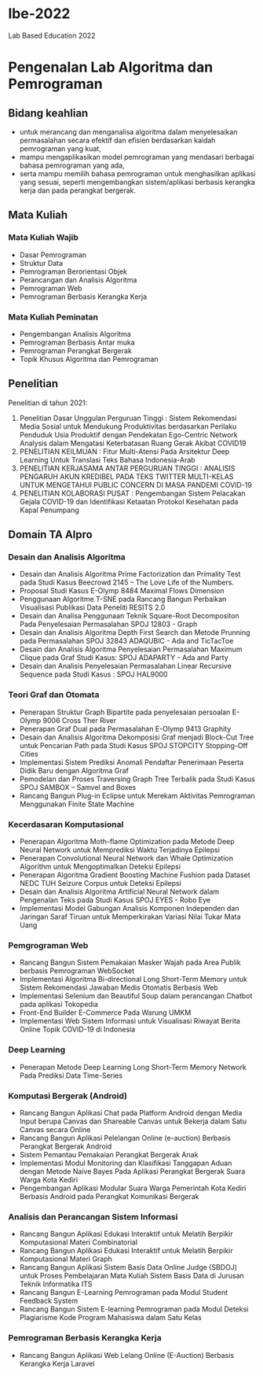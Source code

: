 # lbe-2022
Lab Based Education 2022

# Pengenalan Lab Algoritma dan Pemrograman

## Bidang keahlian

- untuk merancang dan menganalisa algoritma dalam menyelesaikan permasalahan secara efektif dan efisien berdasarkan kaidah pemrograman yang kuat,
- mampu mengaplikasikan model pemrograman yang mendasari berbagai bahasa pemrograman yang ada,
- serta mampu memilih bahasa pemrograman untuk menghasilkan aplikasi yang sesuai, seperti mengembangkan sistem/aplikasi berbasis kerangka kerja dan pada perangkat bergerak.


## Mata Kuliah

### Mata Kuliah Wajib
- Dasar Pemrograman
- Struktur Data
- Pemrograman Berorientasi Objek
- Perancangan dan Analisis Algoritma
- Pemrograman Web
- Pemrograman Berbasis Kerangka Kerja


### Mata Kuliah Peminatan
- Pengembangan Analisis Algoritma
- Pemrograman Berbasis Antar muka
- Pemrograman Perangkat Bergerak
- Topik Khusus Algoritma dan Pemrograman


## Penelitian
Penelitian di tahun 2021: 
1. Penelitian Dasar Unggulan Perguruan Tinggi : Sistem Rekomendasi Media Sosial untuk Mendukung Produktivitas berdasarkan Perilaku Penduduk Usia Produktif dengan Pendekatan Ego-Centric Network Analysis dalam Mengatasi Keterbatasan Ruang Gerak Akibat COVID19
2. PENELITIAN KEILMUAN : Fitur Multi-Atensi Pada Arsitektur Deep Learning Untuk Translasi Teks Bahasa Indonesia-Arab
3. PENELITIAN KERJASAMA ANTAR PERGURUAN TINGGI : ANALISIS PENGARUH AKUN KREDIBEL PADA TEKS TWITTER MULTI-KELAS UNTUK MENGETAHUI PUBLIC CONCERN DI MASA PANDEMI COVID-19
4. PENELITIAN KOLABORASI PUSAT : Pengembangan Sistem Pelacakan Gejala COVID-19 dan Identifikasi Ketaatan Protokol Kesehatan pada Kapal Penumpang


## Domain TA Alpro 

### Desain dan Analisis Algoritma
- Desain dan Analisis Algoritma Prime Factorization dan Primality Test pada Studi Kasus Beecrowd 2145 – The Love Life of the Numbers.
- Proposal Studi Kasus E-Olymp 8484 Maximal Flows Dimension
- Penggunaan Algoritme T-SNE pada Rancang Bangun Perbaikan Visualisasi Publikasi Data Peneliti RESITS 2.0
- Desain dan Analisa Penggunaan Teknik Square-Root Decompositon Pada Penyelesaian Permasalahan SPOJ 12803 - Graph
- Desain dan Analisis Algoritma Depth First Search dan Metode Prunning pada Permasalahan SPOJ 32843 ADAQUBIC - Ada and TicTacToe
- Desain dan Analisis Algoritma Penyelesaian Permasalahan Maximum Clique pada Graf Studi Kasus: SPOJ ADAPARTY - Ada and Party
- Desain dan Analisis Penyelesaian Permasalahan Linear Recursive Sequence pada Studi Kasus : SPOJ HAL9000

### Teori Graf dan Otomata
- Penerapan Struktur Graph Bipartite pada penyelesaian persoalan E-Olymp 9006 Cross Ther River
- Penerapan Graf Dual pada Permasalahan E-Olymp 9413 Graphity
- Desain dan Analisis Algoritma Dekomposisi Graf menjadi Block-Cut Tree untuk Pencarian Path pada Studi Kasus SPOJ STOPCITY Stopping-Off Cities
- Implementasi Sistem Prediksi Anomali Pendaftar Penerimaan Peserta Didik Baru dengan Algoritma Graf
- Pemodelan dan Proses Traversing Graph Tree Terbalik pada Studi Kasus SPOJ SAMBOX – Samvel and Boxes
- Rancang Bangun Plug-in Eclipse untuk Merekam Aktivitas Pemrograman Menggunakan Finite State Machine

### Kecerdasaran Komputasional
- Penerapan Algoritma Moth-flame Optimization pada Metode Deep Neural Network untuk Memprediksi Waktu Terjadinya Epilepsi
- Penerapan Convolutional Neural Network dan Whale Optimization Algorithm untuk Mengoptimalkan Deteksi Epilepsi
- Penerapan Algoritma Gradient Boosting Machine Fushion pada Dataset NEDC TUH Seizure Corpus untuk Deteksi Epilepsi
- Desain dan Analisis Algoritma Artificial Neural Network dalam Pengenalan Teks pada Studi Kasus SPOJ EYES - Robo Eye
- Implementasi Model Gabungan Analisis Komponen Independen dan Jaringan Saraf Tiruan untuk Memperkirakan Variasi Nilai Tukar Mata Uang

### Pemgrograman Web
- Rancang Bangun Sistem Pemakaian Masker Wajah pada Area Publik berbasis Pemrograman WebSocket
- Implementasi Algoritma Bi-directional Long Short-Term Memory untuk Sistem Rekomendasi Jawaban Medis Otomatis Berbasis Web
- Implementasi Selenium dan Beautiful Soup dalam perancangan Chatbot pada aplikasi Tokopedia
- Front-End Builder E-Commerce Pada Warung UMKM
- Implementasi Web Sistem Informasi untuk Visualisasi Riwayat Berita Online Topik COVID-19 di Indonesia

### Deep Learning
- Penerapan Metode Deep Learning Long Short-Term Memory Network Pada Prediksi Data Time-Series

### Komputasi Bergerak (Android)
- Rancang Bangun Aplikasi Chat pada Platform Android dengan Media Input berupa Canvas dan Shareable Canvas untuk Bekerja dalam Satu Canvas secara Online
- Rancang Bangun Aplikasi Pelelangan Online (e-auction) Berbasis Perangkat Bergerak Android
- Sistem Pemantau Pemakaian Perangkat Bergerak Anak
- Implementasi Modul Monitoring dan Klasifikasi Tanggapan Aduan dengan Metode Naive Bayes Pada Aplikasi Perangkat Bergerak Suara Warga Kota Kediri
- Pengembangan Aplikasi Modular Suara Warga Pemerintah Kota Kediri Berbasis Android pada Perangkat Komunikasi Bergerak

### Analisis dan Perancangan Sistem Informasi
- Rancang Bangun Aplikasi Edukasi Interaktif untuk Melatih Berpikir Komputasional Materi Combinatorial
- Rancang Bangun Aplikasi Edukasi Interaktif untuk Melatih Berpikir Komputasional Materi Graph
- Rancang Bangun Aplikasi Sistem Basis Data Online Judge (SBDOJ) untuk Proses Pembelajaran Mata Kuliah Sistem Basis Data di Jurusan Teknik Informatika ITS
- Rancang Bangun E-Learning Pemrograman pada Modul Student Feedback System
- Rancang Bangun Sistem E-learning Pemrograman pada Modul Deteksi Plagiarisme Kode Program Mahasiswa dalam Satu Kelas

### Pemrograman Berbasis Kerangka Kerja
- Rancang Bangun Aplikasi Web Lelang Online (E-Auction) Berbasis Kerangka Kerja Laravel